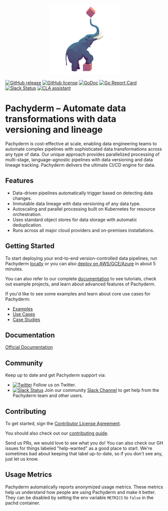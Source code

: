 <p align="center">
	<img src='./Pachyderm_Icon-01.svg' height='225' title='Pachyderm'>
</p>

[![GitHub release](https://img.shields.io/github/release/pachyderm/pachyderm.svg?style=flat-square)](https://github.com/pachyderm/pachyderm/releases)
[![GitHub license](https://img.shields.io/badge/license-Pachyderm-blue)](https://github.com/pachyderm/pachyderm/blob/master/LICENSE)
[![GoDoc](https://godoc.org/github.com/pachyderm/pachyderm?status.svg)](https://pkg.go.dev/github.com/pachyderm/pachyderm/v2/src/client)
[![Go Report Card](https://goreportcard.com/badge/github.com/pachyderm/pachyderm)](https://goreportcard.com/report/github.com/pachyderm/pachyderm)
[![Slack Status](https://img.shields.io/badge/slack-pachyderm-brightgreen.svg?logo=slack)](https://www.pachyderm.com/slack)
[![CLA assistant](https://cla-assistant.io/readme/badge/pachyderm/pachyderm)](https://cla-assistant.io/pachyderm/pachyderm)

# Pachyderm – Automate data transformations with data versioning and lineage


Pachyderm is cost-effective at scale, enabling data engineering teams to automate complex pipelines with sophisticated data transformations across any type of data. Our unique approach provides parallelized processing of multi-stage, language-agnostic pipelines with data versioning and data lineage tracking. Pachyderm delivers the ultimate CI/CD engine for data. 

## Features

- Data-driven pipelines automatically trigger based on detecting data changes.
- Immutable data lineage with data versioning of any data type. 
- Autoscaling and parallel processing built on Kubernetes for resource orchestration.
- Uses standard object stores for data storage with automatic deduplication.  
- Runs across all major cloud providers and on-premises installations.


## Getting Started
To start deploying your end-to-end version-controlled data pipelines, run Pachyderm [locally](https://docs.pachyderm.com/latest/set-up/local-deploy/) or you can also [deploy on AWS/GCE/Azure](https://docs.pachyderm.com/latest/set-up/cloud-deploy) in about 5 minutes. 

You can also refer to our complete [documentation](https://docs.pachyderm.com) to see tutorials, check out example projects, and learn about advanced features of Pachyderm.

If you'd like to see some examples and learn about core use cases for Pachyderm:
- [Examples](https://github.com/pachyderm/examples)
- [Use Cases](https://www.pachyderm.com/use-cases/)
- [Case Studies](https://www.pachyderm.com/case-studies/)

## Documentation

[Official Documentation](https://docs.pachyderm.com/)

## Community
Keep up to date and get Pachyderm support via:
- [![Twitter](https://img.shields.io/twitter/follow/pachyderminc?style=social)](https://twitter.com/pachyderminc) Follow us on Twitter.
- [![Slack Status](https://badge.slack.pachyderm.io/badge.svg)](https://slack.pachyderm.io) Join our community [Slack Channel](https://slack.pachyderm.io) to get help from the Pachyderm team and other users.

## Contributing
To get started, sign the [Contributor License Agreement](https://cla-assistant.io/pachyderm/pachyderm).

You should also check out our [contributing guide](https://docs.pachyderm.com/latest/contributing/setup/).

Send us PRs, we would love to see what you do! You can also check our GH issues for things labeled "help-wanted" as a good place to start. We're sometimes bad about keeping that label up-to-date, so if you don't see any, just let us know.

## Usage Metrics

Pachyderm automatically reports anonymized usage metrics. These metrics help us
understand how people are using Pachyderm and make it better.  They can be
disabled by setting the env variable `METRICS` to `false` in the pachd
container.